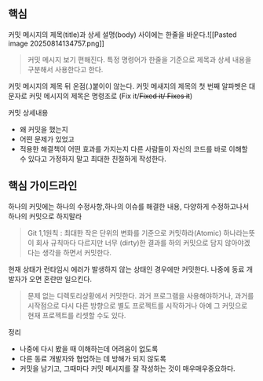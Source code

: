 ## 핵심
커밋 메시지의 제목(title)과 상세 설명(body) 사이에는 한줄을 바운다.![[Pasted image 20250814134757.png]]
> 커밋 메시지 보기 편해진다.
> 특정 명령어가 한줄을 기준으로 제목과 상세 내용을 구분해서 사용한다고 한다.

커밋 메시지의 제목 뒤 온점(.)붙이이 않는다.
커밋 메새지의 제목의 첫 번째 알파벳은 대문자로
커밋 메시지의 제목은 명령조로 (Fix it/<s>Fixed it/ Fixes it</s>)

커밋 상세내용
- 왜 커밋을 했는지
- 어떤 문제가 있었고
- 적용한 해결책이 어떤 효과를 가지는지
다른 사람들이 자신의 코드를 바로 이해할 수 있다고 가정하지 말고 최대한 친절하게 작성한다.

## 핵심 가이드라인
하나의 커밋에는 하나의 수정사항,하나의 이슈를 해결한 내용, 다양하게 수정하고나서 하나의 커밋으로 하지말라
> Git 1,1원칙 : 최대한 작은 단위의 변화를 기준으로 커밋하라(Atomic)
> 하나라는뜻이 회사 규칙마다 다르지만 너무 (dirty)한 결과를 하의 커밋으로 담지 않아야겠다는 생각을 하면서 커밋한다.

현재 상태가 런타임시 에러가 발생하지 않는 상태인 경우에만 커밋한다. 나중에 동료 개발자가 오면 혼란만 일으킨다.
> 문제 없는 디렉토리상황에서 커밋한다. 과거 프로그램을 사용해야하거나, 과거를 시작점으로 다시 다른 방향으로 별도 프로젝트를 시작하거나 아예 그 커밋으로 현재 프로젝트를 리셋할 수도 있다.

정리
- 나중에 다시 봤을 때 이해하는데 어려움이 없도록
- 다른 동료 개발자와 협업하는 데 방해가 되지 않도록
- 커밋을 남기고, 그때마다 커밋 메시지를 잘 작성하는 것이 매우매우중요하다.
